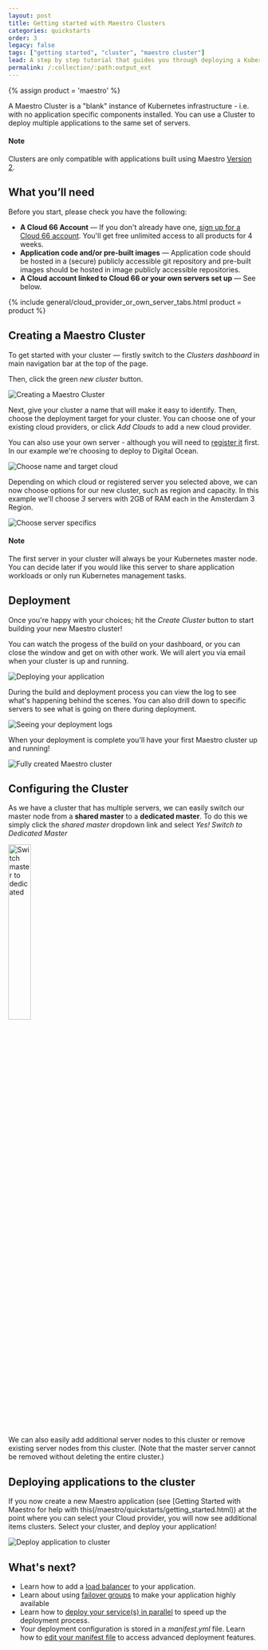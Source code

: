 ```yaml
---
layout: post
title: Getting started with Maestro Clusters
categories: quickstarts
order: 3
legacy: false
tags: ["getting started", "cluster", "maestro cluster"]
lead: A step by step tutorial that guides you through deploying a Kubernetes cluster. Maestro Clusters let you to deploy multiple applications to the same set of servers.
permalink: /:collection/:path:output_ext
---
```

{% assign product = 'maestro' %}

A Maestro Cluster is a "blank" instance of Kubernetes infrastructure - i.e. with no application specific components installed. You can use a Cluster to deploy multiple applications to the same set of servers.

#### Note
<div class="notice"><p>Clusters are only compatible with applications built using Maestro <a href="/maestro/the-basics/about-maestro.html">Version 2</a>.</p></div>


## What you’ll need

Before you start, please check you have the following:

* **A Cloud 66 Account** &mdash; If you don't already have one, <a href="https://app.cloud66.com/users/sign_up" target="_blank">sign up for a Cloud 66 account</a>. You'll get free unlimited access to all products for 4 weeks.
* **Application code and/or pre-built images** &mdash; Application code should be hosted in a (secure) publicly accessible git repository and pre-built images should be hosted in image publicly accessible repositories.
* **A Cloud account linked to Cloud 66 or your own servers set up** &mdash; See below.

{% include general/cloud_provider_or_own_server_tabs.html product = product %}

## Creating a Maestro Cluster

To get started with your cluster &mdash; firstly switch to the <em>Clusters dashboard</em> in main navigation bar at the top of the page.

Then, click the green *new cluster* button.

<img alt="Creating a Maestro Cluster" src="/assets/maestro/maestro-gsw-clusters-1.gif">

Next, give your cluster a name that will make it easy to identify. Then, choose the deployment target for your cluster. You can choose one of your existing cloud providers, or click <em>Add Clouds</em> to add a new cloud provider.

You can also use your own server - although you will need to [register it](/maestro/how-to-guides/deployment/registered-servers.html#register-a-server) first. In our example we're choosing to deploy to Digital Ocean.

<p><img class="ContentImage" src="/assets/maestro/maestro_cluster_new_form_top.png" alt="Choose name and target cloud"></p>

Depending on which cloud or registered server you selected above, we can now choose options for our new cluster, such as region and capacity. In this example we'll choose *3* servers with 2GB of RAM each in the Amsterdam 3 Region.

<img class="ContentImage" src="/assets/maestro/maestro_cluster_new_form_bottom.png" alt="Choose server specifics">

#### Note
<div class="notice"><p>The first server in your cluster will always be your Kubernetes master node. You can decide later if you would like this server to share application workloads or only run Kubernetes management tasks.</p></div>


## Deployment

Once you're happy with your choices; hit the *Create Cluster* button to start building your new Maestro cluster!

You can watch the progess of the build on your dashboard, or you can close the window and get on with other work. We will alert you via email when your cluster is up and running.

<img src="/assets/maestro/maestro_cluster_deploy_start.png" alt="Deploying your application">

During the build and deployment process you can view the log to see what's happening behind the scenes. You can also drill down to specific servers to see what is going on there during deployment.

<img src="/assets/maestro/maestro_cluster_deploy_middle.png" alt="Seeing your deployment logs">

When your deployment is complete you'll have your first Maestro cluster up and running!

<img src="/assets/maestro/maestro_cluster_deploy_end.png" alt="Fully created Maestro cluster">

## Configuring the Cluster

As we have a cluster that has multiple servers, we can easily switch our master node from a **shared master** to a **dedicated master**. To do this we simply click the *shared master* dropdown link and select *Yes! Switch to Dedicated Master*

<img src="/assets/maestro/maestro_cluster_switch_dedicated.png" alt="Switch master to dedicated" style="width:30%">

We can also easily add additional server nodes to this cluster or remove existing server nodes from this cluster.
(Note that the master server cannot be removed without deleting the entire cluster.)

## Deploying applications to the cluster

If you now create a new Maestro application (see [Getting Started with Maestro for help with this(/maestro/quickstarts/getting_started.html)) at the point where you can select your Cloud provider, you will now see additional items clusters. Select your cluster, and deploy your application!

<img src="/assets/maestro/maestro_cluster_deploy_application.png" alt="Deploy application to cluster">

## What's next?

* Learn how to add a [load balancer](/maestro/tutorials/load-balancing.html) to your application.
* Learn about using [failover groups](/maestro/tutorials/failover-groups.html) to make your application highly available
* Learn how to [deploy your service(s) in parallel](/maestro/how-to-guides/deployment/parallel-deployment.html) to speed up the deployment process.
* Your deployment configuration is stored in a *manifest.yml* file. Learn how to [edit your manifest file](/maestro/how-to-guides/build-and-config/building-a-manifest-file.html) to access advanced deployment features.
